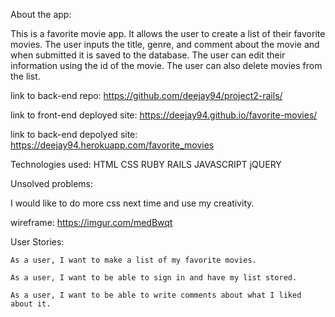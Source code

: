 About the app:

This is a favorite movie app. It allows the user to create a list of their favorite movies. The user inputs the title, genre, and comment about the movie and when submitted it is saved to the database. The user can edit their information using the id of the movie. The user can also delete movies from the list.

link to back-end repo: https://github.com/deejay94/project2-rails/

link to front-end deployed site:
https://deejay94.github.io/favorite-movies/

link to back-end depolyed site:
https://deejay94.herokuapp.com/favorite_movies

Technologies used:
HTML
CSS
RUBY
RAILS
JAVASCRIPT
jQUERY

Unsolved problems:

I would like to do more css next time and use my creativity.

wireframe:
https://imgur.com/medBwqt


User Stories:

    As a user, I want to make a list of my favorite movies.

    As a user, I want to be able to sign in and have my list stored.

    As a user, I want to be able to write comments about what I liked about it.
